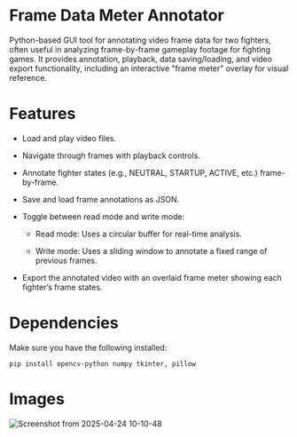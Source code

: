 # Frame Data Meter Annotator

Python-based GUI tool for annotating video frame data for two fighters, often useful in analyzing frame-by-frame gameplay footage for fighting games. It provides annotation, playback, data saving/loading, and video export functionality, including an interactive "frame meter" overlay for visual reference.

# Features

- Load and play video files.

- Navigate through frames with playback controls.

- Annotate fighter states (e.g., NEUTRAL, STARTUP, ACTIVE, etc.) frame-by-frame.

- Save and load frame annotations as JSON.

- Toggle between read mode and write mode:

  - Read mode: Uses a circular buffer for real-time analysis.

  - Write mode: Uses a sliding window to annotate a fixed range of previous frames.

- Export the annotated video with an overlaid frame meter showing each fighter’s frame states.

# Dependencies
Make sure you have the following installed:
```
pip install opencv-python numpy tkinter, pillow
```

# Images
![Screenshot from 2025-04-24 10-10-48](https://github.com/user-attachments/assets/e24933a5-d732-4191-814a-89e26b1109ba)
